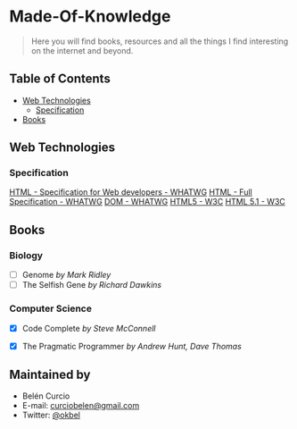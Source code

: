 # Made-Of-Knowledge 

> Here you will find books, resources and all the things I find interesting on the internet and beyond.

## Table of Contents
- [Web Technologies](#web-technologies)
  - [Specification](#specification)
- [Books](#books)

## Web Technologies
### Specification
[HTML - Specification for Web developers - WHATWG](https://developers.whatwg.org/)
[HTML - Full Specification - WHATWG](https://html.spec.whatwg.org/)
[DOM - WHATWG](https://dom.spec.whatwg.org/)
[HTML5 - W3C](https://www.w3.org/TR/html5/)
[HTML 5.1 - W3C](https://www.w3.org/TR/html51/)

## Books

### Biology
- [ ] Genome *by Mark Ridley*
- [ ] The Selfish Gene *by Richard Dawkins*

### Computer Science
- [x] Code Complete *by Steve McConnell*
- [x] The Pragmatic Programmer *by Andrew Hunt, Dave Thomas*



## Maintained by
- Belén Curcio 
- E-mail: [curciobelen@gmail.com](mailto:curciobelen@gmail.com)
- Twitter: [@okbel](http://twitter.com/okbel)
